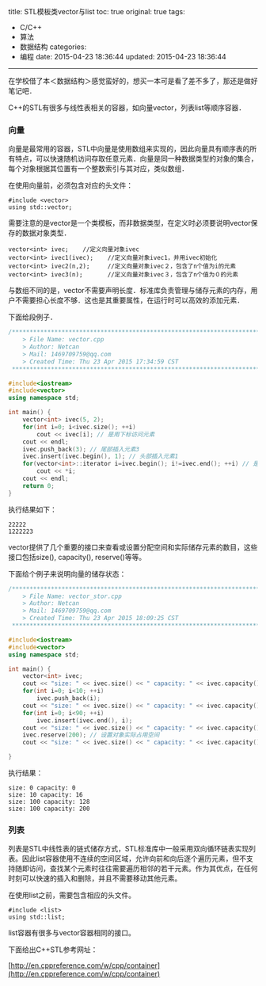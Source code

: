 title: STL模板类vector与list
toc: true
original: true
tags:
  - C/C++
  - 算法
  - 数据结构
categories:
  - 编程
date: 2015-04-23 18:36:44
updated: 2015-04-23 18:36:44
---

在学校借了本＜数据结构＞感觉蛮好的，想买一本可是看了差不多了，那还是做好笔记吧．

C++的STL有很多与线性表相关的容器，如向量vector，列表list等顺序容器．

### 向量

向量是最常用的容器，STL中向量是使用数组来实现的，因此向量具有顺序表的所有特点，可以快速随机访问存取任意元素．向量是同一种数据类型的对象的集合，每个对象根据其位置有一个整数索引与其对应，类似数组．

在使用向量前，必须包含对应的头文件：

	#include <vector>
	using std::vector;
需要注意的是vector是一个类模板，而非数据类型，在定义时必须要说明vector保存的数据对象类型．

	vector<int> ivec;    //定义向量对象ivec
	vector<int> ivec1(ivec);    //定义向量对象ivec1，并用ivec初始化
	vector<int> ivec2(n,2);     //定义向量对象ivec２，包含了n个值为i的元素
	vector<int> ivec3(n);       //定义向量对象ivec３，包含了n个值为０的元素
与数组不同的是，vector不需要声明长度．标准库负责管理与储存元素的内存，用户不需要担心长度不够．这也是其重要属性，在运行时可以高效的添加元素．

下面给段例子．

```cpp
/*************************************************************************
    > File Name: vector.cpp
    > Author: Netcan
    > Mail: 1469709759@qq.com
    > Created Time: Thu 23 Apr 2015 17:34:59 CST
 ************************************************************************/

#include<iostream>
#include<vector>
using namespace std;

int main() {
    vector<int> ivec(5, 2);
    for(int i=0; i<ivec.size(); ++i)
        cout << ivec[i]; // 是用下标访问元素
    cout << endl;
    ivec.push_back(3); // 尾部插入元素3
    ivec.insert(ivec.begin(), 1); // 头部插入元素1
    for(vector<int>::iterator i=ivec.begin(); i!=ivec.end(); ++i) // 是用迭代器访问
        cout << *i;
    cout << endl;
    return 0;
}
```
执行结果如下：

	22222
	1222223
vector提供了几个重要的接口来查看或设置分配空间和实际储存元素的数目，这些接口包括size(), capacity(), reserve()等等。

下面给个例子来说明向量的储存状态：

```cpp
/*************************************************************************
    > File Name: vector_stor.cpp
    > Author: Netcan
    > Mail: 1469709759@qq.com
    > Created Time: Thu 23 Apr 2015 18:09:25 CST
 ************************************************************************/

#include<iostream>
#include<vector>
using namespace std;

int main() {
    vector<int> ivec;
    cout << "size: " << ivec.size() << " capacity: " << ivec.capacity() << endl;
    for(int i=0; i<10; ++i)
        ivec.push_back(i);
    cout << "size: " << ivec.size() << " capacity: " << ivec.capacity() << endl;
    for(int i=0; i<90; ++i)
        ivec.insert(ivec.end(), i);
    cout << "size: " << ivec.size() << " capacity: " << ivec.capacity() << endl;
    ivec.reserve(200); // 设置对象实际占用空间
    cout << "size: " << ivec.size() << " capacity: " << ivec.capacity() << endl;

}
```

执行结果：

	size: 0 capacity: 0
	size: 10 capacity: 16
	size: 100 capacity: 128
	size: 100 capacity: 200

### 列表

列表是STL中线性表的链式储存方式，STL标准库中一般采用双向循环链表实现列表。因此list容器使用不连续的空间区域，允许向前和向后逐个遍历元素，但不支持随即访问，查找某个元素时往往需要遍历相邻的若干元素。作为其优点，在任何时刻可以快速的插入和删除，并且不需要移动其他元素。

在使用list之前，需要包含相应的头文件。

	#include <list>
	using std::list;
list容器有很多与vector容器相同的接口。

下面给出C++STL参考网址：

[http://en.cppreference.com/w/cpp/container](http://en.cppreference.com/w/cpp/container)
